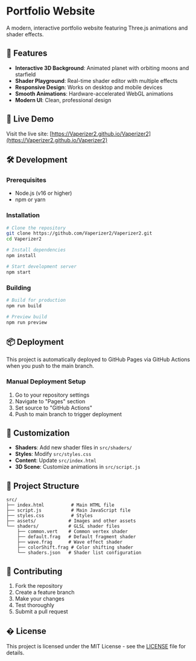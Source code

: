 # Portfolio Website

A modern, interactive portfolio website featuring Three.js animations and shader effects.

## 🌟 Features

- **Interactive 3D Background**: Animated planet with orbiting moons and starfield
- **Shader Playground**: Real-time shader editor with multiple effects
- **Responsive Design**: Works on desktop and mobile devices
- **Smooth Animations**: Hardware-accelerated WebGL animations
- **Modern UI**: Clean, professional design

## 🚀 Live Demo

Visit the live site: [https://Vaperizer2.github.io/Vaperizer2](https://Vaperizer2.github.io/Vaperizer2)

## 🛠️ Development

### Prerequisites

- Node.js (v16 or higher)
- npm or yarn

### Installation

```bash
# Clone the repository
git clone https://github.com/Vaperizer2/Vaperizer2.git
cd Vaperizer2

# Install dependencies
npm install

# Start development server
npm start
```

### Building

```bash
# Build for production
npm run build

# Preview build
npm run preview
```

## 📦 Deployment

This project is automatically deployed to GitHub Pages via GitHub Actions when you push to the main branch.

### Manual Deployment Setup

1. Go to your repository settings
2. Navigate to "Pages" section
3. Set source to "GitHub Actions"
4. Push to main branch to trigger deployment

## 🎨 Customization

- **Shaders**: Add new shader files in `src/shaders/`
- **Styles**: Modify `src/styles.css`
- **Content**: Update `src/index.html`
- **3D Scene**: Customize animations in `src/script.js`

## 📁 Project Structure

```
src/
├── index.html          # Main HTML file
├── script.js           # Main JavaScript file
├── styles.css          # Styles
├── assets/            # Images and other assets
└── shaders/           # GLSL shader files
    ├── common.vert    # Common vertex shader
    ├── default.frag   # Default fragment shader
    ├── wave.frag      # Wave effect shader
    ├── colorShift.frag # Color shifting shader
    └── shaders.json   # Shader list configuration
```

## 🤝 Contributing

1. Fork the repository
2. Create a feature branch
3. Make your changes
4. Test thoroughly
5. Submit a pull request

## � License

This project is licensed under the MIT License - see the [LICENSE](LICENSE) file for details.
<!--
**Vaperizer2/Vaperizer2** is a ✨ _special_ ✨ repository because its `README.md` (this file) appears on your GitHub profile.

Here are some ideas to get you started:

- 🔭 I’m currently working on ...
- 🌱 I’m currently learning ...
- 👯 I’m looking to collaborate on ...
- 🤔 I’m looking for help with ...
- 💬 Ask me about ...
- 📫 How to reach me: ...
- 😄 Pronouns: ...
- ⚡ Fun fact: ...
-->
